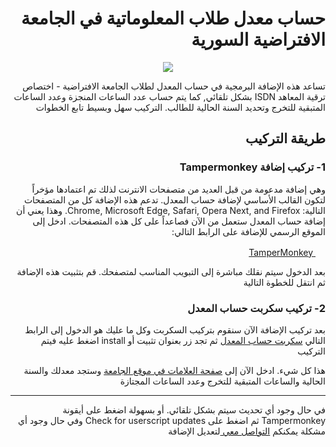 # <div dir="rtl">حساب معدل طلاب المعلوماتية في الجامعة الافتراضية السورية</div>

<p align="center">
<img src="https://raw.githubusercontent.com/zuhairtaha/avgCalc/master/preview.png" />
</p>

<div dir="rtl" align="right">
تساعد هذه الإضافة البرمجية في حساب المعدل لطلاب الجامعة الافتراضية
- اختصاص ترقية المعاهد ISDN بشكل تلقائي, كما يتم حساب عدد الساعات المنجزة 
وعدد الساعات المتبقية للتخرج وتحديد السنة الحالية للطالب. التركيب سهل وبسيط تابع الخطوات
</div>





## <div dir="rtl">طريقة التركيب</div>
### <p dir="rtl" align="right">1- تركيب إضافة Tampermonkey</p>

<p align="right" dir="rtl">
وهي إضافة مدعومة من قبل العديد من متصفحات الانترنت لذلك تم اعتمادها مؤخراً لتكون القالب الأساسي لإضافة حساب المعدل.
تدعم هذه الإضافة كل من المتصفحات التالية: Chrome, Microsoft Edge, Safari, Opera Next, and Firefox. 
وهذا يعني أن إضافة حساب المعدل ستعمل من الآن فصاعداً على كل هذه المتصفحات. 
ادخل إلى الموقع الرسمي للإضافة على الرابط التالي: 
</p>

<div dir="rtl">
<p>
<a href="https://tampermonkey.net/">
<img width="16" height="16" src="https://raw.githubusercontent.com/wiki/OpenUserJS/OpenUserJS.org/images/tampermonkey_icon.png" />
TamperMonkey
</a>
</p>

<p>
بعد الدخول سيتم نقلك مباشرة إلى التبويب المناسب لمتصفحك. قم بتثبيت هذه الإضافة ثم انتقل للخطوة التالية
</p>

</div>

### <p dir="rtl" align="right">2- تركيب سكربت حساب المعدل</p>
<p align="right" dir="rtl">
بعد تركيب الإضافة الآن سنقوم بتركيب السكربت وكل ما عليك هو الدخول إلى الرابط التالي 
<a href="https://github.com/AladdinSy/BAIT_ISDN/raw/master/svu_BAIT_average.user.js">سكربت حساب المعدل</a>
 ثم تجد زر بعنوان تثبيت أو install اضغط عليه فيتم التركيب
</p>

<p align="right" dir="rtl">
هذا كل شيء. ادخل الآن إلى 
<a href="https://svuis.svuonline.org/SVUIS/std_profileS.php">صفحة العلامات في موقع الجامعة</a> 
وستجد معدلك والسنة الحالية والساعات المتبقية للتخرج وعدد الساعات المجتازة 
</p>
<hr/>
<p align="right" dir="rtl">
في حال وجود أي تحديث سيتم بشكل تلقائي. أو بسهولة اضغط على أيقونة 
Tampermonkey 
ثم اضغط على 
Check for userscript updates 
وفي حال وجود أي مشكلة يمكنكم 
 <a href="https://facebook.com/Aladdin3"> التواصل معي </a>
لتعديل الإضافة
</p>
